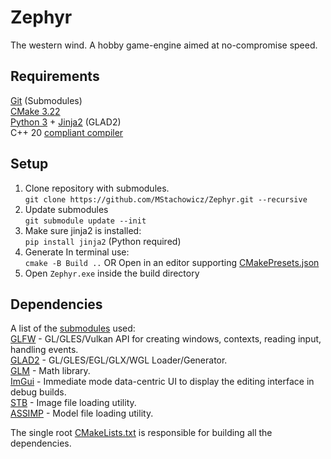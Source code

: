 # Zephyr
The western wind. A hobby game-engine aimed at no-compromise speed.
## Requirements
[Git](https://git-scm.com/downloads) (Submodules)\
[CMake 3.22](https://cmake.org/download/)\
[Python 3](https://www.python.org/downloads/) + [Jinja2](https://pypi.org/project/Jinja2/) (GLAD2)\
C++ 20 [compliant compiler](https://en.cppreference.com/w/cpp/compiler_support)

## Setup
1. Clone repository with submodules.\
``` git clone https://github.com/MStachowicz/Zephyr.git --recursive ```
2. Update submodules\
```git submodule update --init```
3. Make sure jinja2 is installed:\
```pip install jinja2``` (Python required)
3. Generate
In terminal use:\
```cmake -B Build ..```
OR
Open in an editor supporting [CMakePresets.json](https://github.com/MStachowicz/Zephyr/blob/master/CMakePresets.json)
4. Open ```Zephyr.exe``` inside the build directory
  
## Dependencies
A list of the [submodules](https://github.com/MStachowicz/Zephyr/blob/master/.gitmodules) used:\
[GLFW](https://github.com/glfw/glfw) - GL/GLES/Vulkan API for creating windows, contexts, reading input, handling events.\
[GLAD2](https://github.com/Dav1dde/glad/tree/glad2) - GL/GLES/EGL/GLX/WGL Loader/Generator.\
[GLM](https://github.com/g-truc/glm.git) - Math library.\
[ImGui](https://github.com/ocornut/imgui) - Immediate mode data-centric UI to display the editing interface in debug builds.\
[STB](https://github.com/nothings/stb.git) - Image file loading utility.\
[ASSIMP](https://github.com/assimp/assimp.git) - Model file loading utility.
  
The single root [CMakeLists.txt](https://github.com/MStachowicz/Zephyr/blob/master/source/CMakeLists.txt) is responsible for building all the dependencies.
